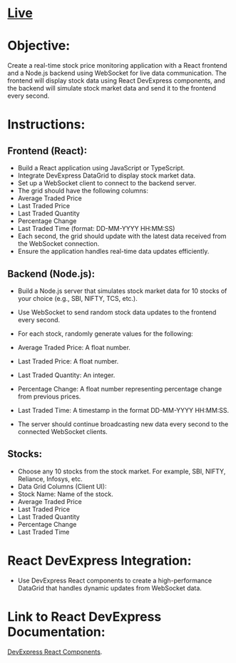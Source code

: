 # [Live](https://real-time-stock-monitoring-frontend.onrender.com/)
# Objective:
Create a real-time stock price monitoring application with a React frontend and a
Node.js backend using WebSocket for live data communication. The frontend will
display stock data using React DevExpress components, and the backend will
simulate stock market data and send it to the frontend every second.

# Instructions:
##  Frontend (React):
* Build a React application using JavaScript or TypeScript.
* Integrate DevExpress DataGrid to display stock market data.
* Set up a WebSocket client to connect to the backend server.
* The grid should have the following columns:
* Average Traded Price
* Last Traded Price
* Last Traded Quantity
* Percentage Change
* Last Traded Time (format: DD-MM-YYYY HH:MM:SS)
* Each second, the grid should update with the latest data received from
the WebSocket connection.
* Ensure the application handles real-time data updates efficiently.
##  Backend (Node.js):
* Build a Node.js server that simulates stock market data for 10 stocks
of your choice (e.g., SBI, NIFTY, TCS, etc.).
* Use WebSocket to send random stock data updates to the frontend
every second.
* For each stock, randomly generate values for the following:
* Average Traded Price: A float number.
* Last Traded Price: A float number.
* Last Traded Quantity: An integer.
* Percentage Change: A float number representing percentage change from previous prices.

* Last Traded Time: A timestamp in the format DD-MM-YYYY HH:MM:SS.

* The server should continue broadcasting new data every second to the
connected WebSocket clients.

## Stocks:
* Choose any 10 stocks from the stock market. For example, SBI,
NIFTY, Reliance, Infosys, etc.
* Data Grid Columns (Client UI):
* Stock Name: Name of the stock.
* Average Traded Price
* Last Traded Price
* Last Traded Quantity
* Percentage Change
* Last Traded Time
# React DevExpress Integration:
* Use DevExpress React components to create a high-performance DataGrid that handles dynamic updates from WebSocket data.
# Link to React DevExpress Documentation: 
[DevExpress React Components](https://js.devexpress.com/React/Documentation/Guide/React_Components/DevExtreme_React_Components/).
